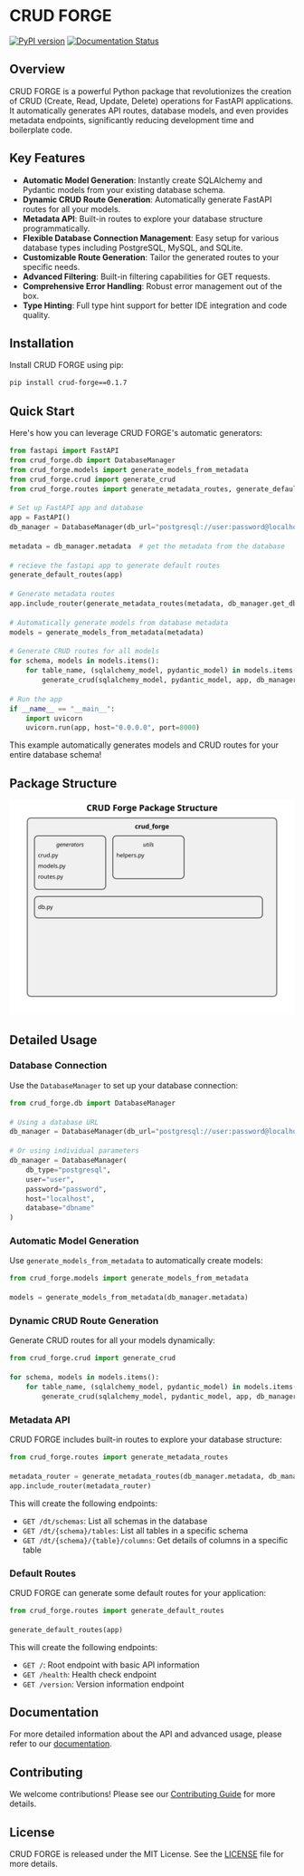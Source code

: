 # CRUD FORGE

[![PyPI version](https://badge.fury.io/py/crud-forge.svg)](https://badge.fury.io/py/crud-forge)
[![Documentation Status](https://readthedocs.org/projects/crud-forge/badge/?version=latest)](https://crud-forge.readthedocs.io/en/latest/?badge=latest)

## Overview

CRUD FORGE is a powerful Python package that revolutionizes the creation of CRUD (Create, Read, Update, Delete) operations for FastAPI applications. It automatically generates API routes, database models, and even provides metadata endpoints, significantly reducing development time and boilerplate code.

## Key Features

- **Automatic Model Generation**: Instantly create SQLAlchemy and Pydantic models from your existing database schema.
- **Dynamic CRUD Route Generation**: Automatically generate FastAPI routes for all your models.
- **Metadata API**: Built-in routes to explore your database structure programmatically.
- **Flexible Database Connection Management**: Easy setup for various database types including PostgreSQL, MySQL, and SQLite.
- **Customizable Route Generation**: Tailor the generated routes to your specific needs.
- **Advanced Filtering**: Built-in filtering capabilities for GET requests.
- **Comprehensive Error Handling**: Robust error management out of the box.
- **Type Hinting**: Full type hint support for better IDE integration and code quality.

## Installation

Install CRUD FORGE using pip:

```bash
pip install crud-forge==0.1.7
```

## Quick Start

Here's how you can leverage CRUD FORGE's automatic generators:

```python
from fastapi import FastAPI
from crud_forge.db import DatabaseManager
from crud_forge.models import generate_models_from_metadata
from crud_forge.crud import generate_crud
from crud_forge.routes import generate_metadata_routes, generate_default_routes

# Set up FastAPI app and database
app = FastAPI()
db_manager = DatabaseManager(db_url="postgresql://user:password@localhost/dbname")

metadata = db_manager.metadata  # get the metadata from the database

# recieve the fastapi app to generate default routes
generate_default_routes(app)

# Generate metadata routes
app.include_router(generate_metadata_routes(metadata, db_manager.get_db))

# Automatically generate models from database metadata
models = generate_models_from_metadata(metadata)

# Generate CRUD routes for all models
for schema, models in models.items():
    for table_name, (sqlalchemy_model, pydantic_model) in models.items():
        generate_crud(sqlalchemy_model, pydantic_model, app, db_manager.get_db)

# Run the app
if __name__ == "__main__":
    import uvicorn
    uvicorn.run(app, host="0.0.0.0", port=8000)
```

This example automatically generates models and CRUD routes for your entire database schema!

## Package Structure

![CRUD FORGE MAIN STRUCTURE](docs/images/pkg.svg)

## Detailed Usage

### Database Connection

Use the `DatabaseManager` to set up your database connection:

```python
from crud_forge.db import DatabaseManager

# Using a database URL
db_manager = DatabaseManager(db_url="postgresql://user:password@localhost/dbname")

# Or using individual parameters
db_manager = DatabaseManager(
    db_type="postgresql",
    user="user",
    password="password",
    host="localhost",
    database="dbname"
)
```

### Automatic Model Generation

Use `generate_models_from_metadata` to automatically create models:

```python
from crud_forge.models import generate_models_from_metadata

models = generate_models_from_metadata(db_manager.metadata)
```

### Dynamic CRUD Route Generation

Generate CRUD routes for all your models dynamically:

```python
from crud_forge.crud import generate_crud

for schema, models in models.items():
    for table_name, (sqlalchemy_model, pydantic_model) in models.items():
        generate_crud(sqlalchemy_model, pydantic_model, app, db_manager.get_db, tags=[f"{schema}_{table_name}"])
```

### Metadata API

CRUD FORGE includes built-in routes to explore your database structure:

```python
from crud_forge.routes import generate_metadata_routes

metadata_router = generate_metadata_routes(db_manager.metadata, db_manager.get_db)
app.include_router(metadata_router)
```

This will create the following endpoints:

- `GET /dt/schemas`: List all schemas in the database
- `GET /dt/{schema}/tables`: List all tables in a specific schema
- `GET /dt/{schema}/{table}/columns`: Get details of columns in a specific table

### Default Routes

CRUD FORGE can generate some default routes for your application:

```python
from crud_forge.routes import generate_default_routes

generate_default_routes(app)
```

This will create the following endpoints:

- `GET /`: Root endpoint with basic API information
- `GET /health`: Health check endpoint
- `GET /version`: Version information endpoint

## Documentation

For more detailed information about the API and advanced usage, please refer to our [documentation](https://crud-forge.readthedocs.io).

## Contributing

We welcome contributions! Please see our [Contributing Guide](CONTRIBUTING.md) for more details.

## License

CRUD FORGE is released under the MIT License. See the [LICENSE](LICENSE) file for more details.